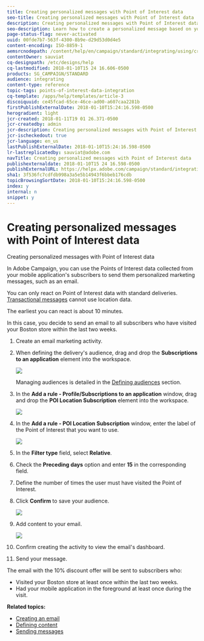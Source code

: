 ```yaml
---
title: Creating personalized messages with Point of Interest data
seo-title: Creating personalized messages with Point of Interest data
description: Creating personalized messages with Point of Interest data
seo-description: Learn how to create a personalized message based on your subscribers' location with the Point of Interest data integration.
page-status-flag: never-activated
uuid: 00fde7b7-563f-4300-8b9e-d29d53d0d4e5
content-encoding: ISO-8859-1
aemsrcnodepath: /content/help/en/campaign/standard/integrating/using/creating-personalized-messages-with-point-of-interest-data
contentOwner: sauviat
cq-designpath: /etc/designs/help
cq-lastmodified: 2018-01-10T15 24 16.606-0500
products: SG_CAMPAIGN/STANDARD
audience: integrating
content-type: reference
topic-tags: points-of-interest-data-integration
cq-template: /apps/help/templates/article-3
discoiquuid: ce45fcad-65ce-46ce-ad00-a607caa2281b
firstPublishExternalDate: 2018-01-10T15:24:16.598-0500
herogradient: light
jcr-created: 2018-01-11T19 01 26.371-0500
jcr-createdby: admin
jcr-description: Creating personalized messages with Point of Interest data
jcr-ischeckedout: true
jcr-language: en_us
lastPublishExternalDate: 2018-01-10T15:24:16.598-0500
lr-lastreplicatedby: sauviat@adobe.com
navTitle: Creating personalized messages with Point of Interest data
publishexternaldate: 2018-01-10T15 24 16.598-0500
publishExternalURL: https://helpx.adobe.com/campaign/standard/integrating/using/creating-personalized-messages-with-point-of-interest-data.html
sha1: 3f536fc7cdfdb998a3a5e5b14943f6bbeb176cdb
topicBrowsingSortDate: 2018-01-10T15:24:16.598-0500
index: y
internal: n
snippet: y
---
```


# Creating personalized messages with Point of Interest data

Creating personalized messages with Point of Interest data

In Adobe Campaign, you can use the Points of Interest data collected from your mobile application's subscribers to send them personalized marketing messages, such as an email.

You can only react on Point of Interest data with standard deliveries. [Transactional messages](../../channels/using/about-transactional-messaging.md) cannot use location data.

The earliest you can react is about 10 minutes.

In this case, you decide to send an email to all subscribers who have visited your Boston store within the last two weeks.

1. Create an email marketing activity.
1. When defining the delivery's audience, drag and drop the **Subscriptions to an application** element into the workspace.

   ![](assets/POI_subscriptions_app.png)

   Managing audiences is detailed in the [Defining audiences](../../audiences/using/creating-audiences.md) section.

1. In the **Add a rule - Profile/Subscriptions to an application** window, drag and drop the **POI Location Subscription** element into the workspace.

   ![](assets/POI_add_rule_profile_subscription.png)

1. In the **Add a rule - POI Location Subscription** window, enter the label of the Point of Interest that you want to use.

   ![](assets/POI_location_subscription.png)

1. In the **Filter type** field, select **Relative**.
1. Check the **Preceding days** option and enter **15** in the corresponding field.
1. Define the number of times the user must have visited the Point of Interest.
1. Click **Confirm** to save your audience.

   ![](assets/POI_subscriptions_app_audience_defined.png)

1. Add content to your email.

   ![](assets/POI_email_content.png)

1. Confirm creating the activity to view the email's dashboard.
1. Send your message.

The email with the 10% discount offer will be sent to subscribers who:

* Visited your Boston store at least once within the last two weeks.
* Had your mobile application in the foreground at least once during the visit.

**Related topics:**

* [Creating an email](../../channels/using/creating-an-email.md)
* [Defining content](../../designing/using/example--email-personalization.md)
* [Sending messages](../../sending/using/confirming-send.md)

